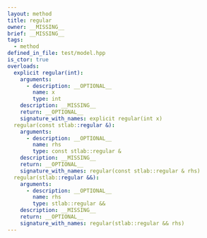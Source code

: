 ```yaml
---
layout: method
title: regular
owner: __MISSING__
brief: __MISSING__
tags:
  - method
defined_in_file: test/model.hpp
is_ctor: true
overloads:
  explicit regular(int):
    arguments:
      - description: __OPTIONAL__
        name: x
        type: int
    description: __MISSING__
    return: __OPTIONAL__
    signature_with_names: explicit regular(int x)
  regular(const stlab::regular &):
    arguments:
      - description: __OPTIONAL__
        name: rhs
        type: const stlab::regular &
    description: __MISSING__
    return: __OPTIONAL__
    signature_with_names: regular(const stlab::regular & rhs)
  regular(stlab::regular &&):
    arguments:
      - description: __OPTIONAL__
        name: rhs
        type: stlab::regular &&
    description: __MISSING__
    return: __OPTIONAL__
    signature_with_names: regular(stlab::regular && rhs)
---
```

